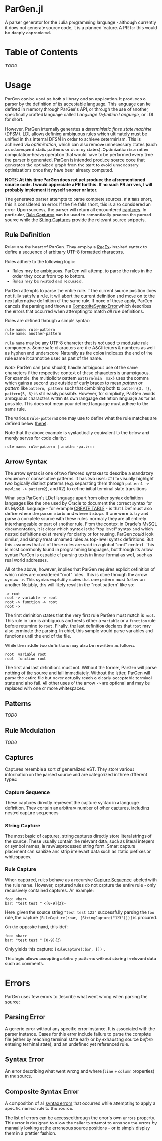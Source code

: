 # ParGen.jl
A parser generator for the Julia programming language - although currently it does not generate source code, it is a planned feature. A PR for this would be deeply appreciated.

# Table of Contents
*TODO*

# Usage
ParGen can be used as both a library and an application. It produces a parser by the definition of its acceptable language. This language can be defined in memory through ParGen's API, or through the use of another, specifically crafted language called *Language Definition Language*, or LDL for short.

However, ParGen internally generates a *deterministic finite state machine* (DFSM). LDL allows defining ambiguous rules which ultimately must be unified in this internal DFSM in order to achieve determinism. This is achieved via *optimization*, which can also remove unnecessary states (such as subsequent static patterns or dummy states). Optimization is a rather computation-heavy operation that would have to be performed every time the parser is generated. ParGen is intended produce source code that generates the optimized graph from the start to avoid unnecessary optimizations once they have been already computed.

**NOTE: At this time ParGen does not yet produce the aforementioned source code. I would appreciate a PR for this. If no such PR arrives, I will probably implement it myself sooner or later.**

The generated parser attempts to parse complete sources. If it falls short, this is considered an error. If the file falls short, this is also considered an error. Upon success, the parser will return all encountered [captures](#captures). In particular, [Rule Captures](#rule-capture) can be used to semantically process the parsed source while the [String Captures](#string-capture) provide the relevant source snippets.

## Rule Definition
Rules are the heart of ParGen. They employ a [RegEx](https://developer.mozilla.org/en-US/docs/Web/JavaScript/Guide/Regular_Expressions)-inspired syntax to define a sequence of arbitrary UTF-8 formatted characters.

Rules adhere to the following logic:

* Rules may be ambiguous. ParGen will attempt to parse the rules in the order they occur from top to bottom.
* Rules may be nested and recursed.

ParGen attempts to parse the entire rule. If the current source position does not fully satisfy a rule, it will abort the current definition and move on to the next alternative definition of the same rule. If none of these apply, ParGen cancels the parsing and throws a [CompositeSyntaxError](#composite-syntax-error) which describes the errors that occurred when attempting to match *all* rule definitions.

Rules are defined through a simple syntax:

```
rule-name: rule-pattern
rule-name: another-pattern
```

`rule-name` may be any UTF-8 character that is *not* used to [modulate](#rule-modulation) rule components. Some safe characters are the ASCII letters & numbers as well as hyphen and underscore. Naturally as the colon indicates the end of the rule name it cannot be used as part of the name.

*Note:* ParGen can (and should) handle ambiguous use of the same characters if the respective context of these characters is unambiguous. For example, the multiplicity pattern `pattern{min, max}` uses the comma which gains a second use outside of curly braces to mean *pattern or pattern* like `pattern, pattern` such that combining both to `pattern{3, 4}, pattern{5, 6}` is still easily possible. However, for simplicity, ParGen avoids ambiguous characters within its own language definition language as far as possible. This does not mean your defined language must adhere to the same rule.

The various `rule-pattern`s one may use to define what the rule matches are defined below ([here](#patterns)).

Note that the above example is syntactically equivalent to the below and merely serves for code clarity:

```
rule-name: rule-pattern | another-pattern
```

## Arrow Syntax
The arrow syntax is one of two flavored syntaxes to describe a mandatory sequence of consecutive patterns. It has two uses: #1) to visually highlight two logically distinct patterns (e.g. separating them through `pattern1 -> newline -> pattern2`), and #2) to define initial terminal state transitions.

What sets ParGen's LDef language apart from other syntax definition languages like the one used by Oracle to document the correct syntax for its MySQL language - for example [CREATE TABLE](https://dev.mysql.com/doc/refman/5.7/en/create-table.html) - is that LDef must also define where the parser starts and where it stops. If one were to try and parse a complete source with these rules, normally they are all entirely interchangeable or part of another rule. From the context in Oracle's MySQL documentation, it is clear which syntax is the "top level" syntax and which nested definitions exist merely for clarity or for reusing. ParGen *could* look similar, and simply treat unnamed rules as top-level syntax definitions. But this assumes that all of these rules are valid in a global "root" context. This is most commonly found in programming languages, but through its arrow syntax ParGen is capable of parsing texts in linear format as well, such as real world addresses.

All of the above, however, implies that ParGen requires explicit definition of which rules are considered "root" rules. This is done through the arrow syntax `->`. This syntax explicitly states that one pattern must follow on another Notably, this will likely result in the "root pattern" like so:

```
-> root
root -> variable -> root
root -> function -> root
root ->
```

The first definition states that the very first rule ParGen must match is `root`. This rule in turn is ambiguous and nests either a `variable` or a `function` rule before returning to `root`. Finally, the last definition declares that `root` may also terminate the parsing. In chief, this sample would parse variables and functions until the end of the file.

While the middle two definitions may also be rewritten as follows:

```
root: variable root
root: function root
```

The first and last definitions must not. Without the former, ParGen will parse nothing of the source and fail immediately. Without the latter, ParGen will parse the entire file but never actually reach a clearly acceptable terminal state and also fail. All other uses of the arrow `->` are optional and may be replaced with one or more whitespaces.

## Patterns
*TODO*

## Rule Modulation
*TODO*

## Captures
Captures resemble a sort of generalized AST. They store various information on the parsed source and are categorized in three different types:

### Capture Sequence
These captures directly represent the capture syntax in a language definition. They contain an arbitrary number of other captures, including nested capture sequences.

### String Capture
The most basic of captures, string captures directly store literal strings of the source. These usually contain the relevant data, such as literal integers or symbol names, in raw/unprocessed string form. Smart capture placement can sanitize and strip irrelevant data such as static prefixes or whitespaces.

### Rule Capture
When captured, rules behave as a recursive [Capture Sequence](#capture-sequence) labeled with the rule name. However, captured rules do not capture the entire rule - only recursively contained captures. An example:

```
foo: <bar>
bar: "test test " <[0-9]{3}>
```

Here, given the source string `"test test 123"` successfully parsing the `foo` rule, the capture `[RuleCapture(:bar, [StringCapture("123")])]` is procured.

On the opposite hand, this ldef:

```
foo: <bar>
bar: "test test " [0-9]{3}
```

Only yields this capture: `[RuleCapture(:bar, [])]`.

This logic allows accepting arbitrary patterns without storing irrelevant data such as comments.


# Errors
ParGen uses few errors to describe what went wrong when parsing the source:

## Parsing Error
A generic error without any specific error instance. It is associated with the parser instance. Cases for this error include failure to parse the complete file (either by reaching terminal state early or by exhausting source *before* entering terminal state), and an undefined yet referenced rule.

## Syntax Error
An error describing what went wrong and where (`line` + `column` properties) in the source.

## Composite Syntax Error
A composition of all [syntax errors](#syntax-error) that occurred while attempting to apply a specific named rule to the source.

The list of errors can be accessed through the error's own `errors` property. This error is designed to allow the caller to attempt to enhance the errors by manually looking at the erroneous source positions - or to simply display them in a prettier fashion.
